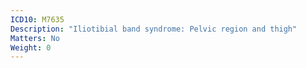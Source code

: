```yaml
---
ICD10: M7635
Description: "Iliotibial band syndrome: Pelvic region and thigh"
Matters: No
Weight: 0
---
```

